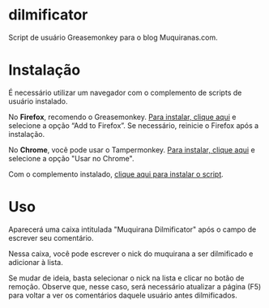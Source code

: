 # dilmificator
Script de usuário Greasemonkey para o blog Muquiranas.com.

# Instalação

É necessário utilizar um navegador com o complemento de scripts de usuário instalado.

No <strong>Firefox</strong>, recomendo o Greasemonkey. <a href="https://addons.mozilla.org/pt-br/firefox/addon/greasemonkey/">Para instalar, clique aqui</a> e selecione a opção “Add to Firefox”. Se necessário, reinicie o Firefox após a instalação.

No <strong>Chrome</strong>, você pode usar o Tampermonkey. <a href="https://chrome.google.com/webstore/detail/tampermonkey/dhdgffkkebhmkfjojejmpbldmpobfkfo?hl=pt-BR">Para instalar, clique aqui</a> e selecione a opção "Usar no Chrome".

Com o complemento instalado, <a href="https://github.com/Dirk-BR/dilmificator/raw/master/dilmificator.js">clique aqui para instalar o script</a>.

# Uso

Aparecerá uma caixa intitulada "Muquirana Dilmificator" após o campo de escrever seu comentário.

Nessa caixa, você pode escrever o nick do muquirana a ser dilmificado e adicionar à lista.

Se mudar de ideia, basta selecionar o nick na lista e clicar no botão de remoção. Observe que, nesse caso, será necessário atualizar a página (F5) para voltar a ver os comentários daquele usuário antes dilmificados.
